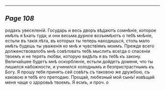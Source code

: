 

---
*Page 108*
---

родахъ увеселеній. Государь и весь дворъ вѣдаютъ сомнѣніе, которое имѣлъ я ѣхать туда; и они весьма дурное возъимѣютъ о тебѣ мнѣніе, естьли въ такія лѣта, въ которых ты теперь находишься, столь мало имѣть будешь ты уваженія ко мнѣ и чувствіямъ моимъ. Прежде всего долженствовалобъ мнѣ совѣтовать тебѣ мыслить всегда о спасеніи твоемъ и не терять любви, которую видѣлъ я въ тебѣ къ закону. Величайшее будетъ мнѣ оскорбленіе, естьли дойдетъ доменя, что ты лишился набожности, и учинился холоднымъ и безпристрастнымъ къ Богу. Я прошу тебя принять сей совѣтъ съ таковою же дружбою, съ каковою я тебѣ его преподаю. Прощай, любезный мой сынъ! извѣщай меня чаще о здоровьѣ твоемъ. Я есмъ, и проч.
*о*
